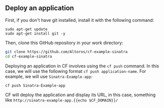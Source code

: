 Deploy an application
---------------------

First, if you don't have git installed, install it with the following command:

```
sudo apt-get update
sudo apt-get install git -y
```

Then, clone this GitHub repository in your work directory:

```sh
git clone https://github.com/Altoros/cf-example-sinatra
cd cf-example-sinatra
```

Deploying an application in CF involves using the `cf push` command. In this case, we will use the following format `cf push application-name`. For example, we will use `Sinatra-Example-app`:

```sh
cf push Sinatra-Example-app
```

CF will deploy the application and display its URL, in this case, something like `http://sinatra-example-app.{{echo $CF_DOMAIN}}/`
